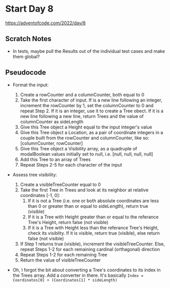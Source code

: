 # Start Day 8

https://adventofcode.com/2022/day/8

## Scratch Notes

- In tests, maybe pull the Results out of the individual test cases and make
  them global?

## Pseudocode

- Format the input:
  1. Create a rowCounter and a columnCounter, both equal to 0
  2. Take the first character of input. If is a new line following an integer,
     increment the rowCounter by 1, set the columnCounter to 0 and repeat
     Step 2. If it is an integer, use it to create a Tree obect. If it is a new
     line following a new line, return Trees and the value of columnCounter as
     sideLength
  3. Give this Tree object a Height equal to the input integer's value
  4. Give this Tree object a Location, as a pair of coordinate integers in a
     couple built from the rowCounter and columnCounter, like so:
     [columnCounter, rowCounter]
  5. Give this Tree object a Visibility array, as a quadruple of modalBoolean
     values initially set to null, i.e. [null, null, null, null]
  6. Add this Tree to an array of Trees
  7. Repeat Steps 2-5 for each character of the input

- Assess tree visibility:
  1. Create a visibleTreeCounter equal to 0
  2. Take the first Tree in Trees and look at its neighbor at relative
     coordinates [-1, 0]:
     1. If it is not a Tree (i.e. one or both absolute coordinates are less than
        0 or greater than or equal to sideLength), return true (visible)
     2. If it is a Tree with Height greater than or equal to the referance
        Tree's Height, return false (not visible)
     3. If it is a Tree with Height less than the referance Tree's Height, check
        its visiblity. If it is visible, return true (visible), else return
        false (not visible)
  3. If Step 1 returns true (visible), increment the visibleTreeCounter. Else,
     repeat Steps 1-2 for each remaining cardinal (orthagonal) direction
  4. Repeat Steps 1-2 for each remaining Tree
  5. Return the value of visibleTreeCounter

- Oh, I forgot the bit about converting a Tree's coordinates to its index in the
  Trees array. Add a converter in there. It's basically
  `Index = Coordinates[0] + (Coordinates[1] * sideLength)`
